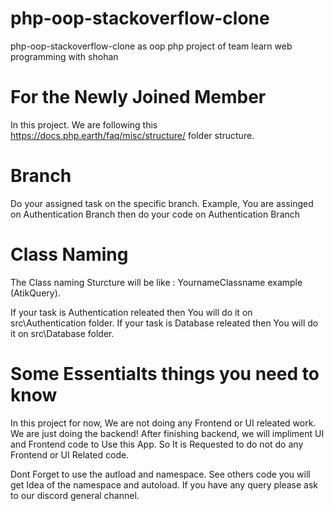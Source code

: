 # php-oop-stackoverflow-clone
php-oop-stackoverflow-clone as oop php project of team learn web programming with shohan

# For the Newly Joined Member
In this project. We are following this https://docs.php.earth/faq/misc/structure/ folder structure.


# Branch

Do your assigned task on the specific branch. Example, You are assinged on Authentication Branch then do your code on Authentication Branch

 # Class Naming

The Class naming Sturcture will be like : YournameClassname example (AtikQuery).

If your task is Authentication releated then You will do it on src\Authentication folder.
If your task is Database releated then You will do it on src\Database folder.

# Some Essentialts things you need to know

In this project for now, We are not doing any Frontend or UI releated work. We are just doing the backend! After finishing backend, we will impliment UI and Frontend code to Use this App. So It is Requested to do not do any Frontend or UI Related code.

Dont Forget to use the autload and namespace. See others code you will get Idea of the namespace and autoload. If you have any query please ask to our discord general channel.





